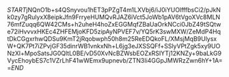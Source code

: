 $START$jNQnO1b+s4QSnyvou1hET3pPZgT4m1LXVbj6/iJ0iYUOlfffbsCi2/pJkNk0zy7gRulyxX8eipkJfn9FrryeHUMQvRJAZ6iVct5JoWb1pAV6tVgoXVc8MLN76mfZuqq6QW42CMs+h2uheH4hoZxEGGMqfZBaUaOrkNCci0JbZ49tSQtwe72iHvvvxHKEc4ZHFEMjoKFD5zipAyNPVEF7v/YQ5rK3swMXW/ZeMdP4HqtDkCGgxrhwQDSu9KmT2jRqobwph50h8m25ReEDQkoFL/XMsjMqB9UlysxW+QK7Pt7iZPvjGF35dinrWB1vnkxNh+L6jg3eJXSSQFf+SSlyVPtZgk5xy9UONzXl+MpoSatsJG0QltL0BE/vD50XvNcBZWsbEOZxRSIYTj12KNZy+9baLkG9VycEhoybES7c1VZrLhF41wWEmx9upnevb/ZTN3Ii4GGpJMWRzZwn6hY+1A==$END$